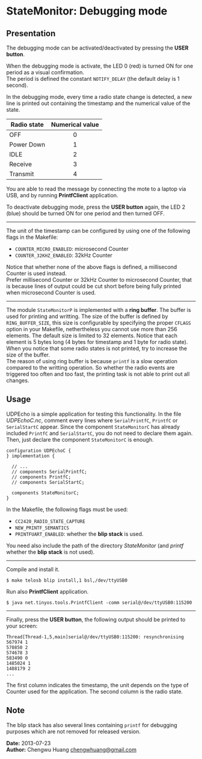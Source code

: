 # StateMonitor: Debugging mode

## Presentation

The debugging mode can be activated/deactivated by pressing the **USER button**.

When the debugging mode is activate, the LED 0 (red) is turned ON for one period
as a visual confirmation.    
The period is defined the constant `NOTIFY_DELAY`
(the default delay is 1 second).

In the debugging mode, every time a radio state change is detected, a new line
is printed out containing the timestamp and the numerical value of the state.

| Radio state | Numerical value |
|-------------|:---------------:|
| OFF         | 0               |
| Power Down  | 1               |
| IDLE        | 2               |
| Receive     | 3               |
| Transmit    | 4               |

You are able to read the message by connecting the mote to a laptop via USB,
and by running **PrintfClient** application.

To deactivate debugging mode, press the **USER button** again, the LED 2 (blue)
should be turned ON for one period and then turned OFF.

--------------------------------------------------------------------------------

The unit of the timestamp can be configured by using one of the following flags
in the Makefile:
* `COUNTER_MICRO_ENABLED`: microsecond Counter
* `COUNTER_32KHZ_ENABLED`: 32kHz Counter

Notice that whether none of the above flags is defined, a millisecond Counter
is used instead.    
Prefer millisecond Counter or 32kHz Counter to microsecond Counter, that is
because lines of output could be cut short before being fully printed when
microsecond Counter is used.

--------------------------------------------------------------------------------

The module `StateMonitorP` is implemented with a **ring buffer**. The buffer is
used for printing and writting. The size of the buffer is defined by
`RING_BUFFER_SIZE`, this size is configurable by specifying the proper `CFLAGS`
option in your Makefile, nethertheless you cannot use more than 256 elements.
The default size is limited to 32 elements.
Notice that each element is 5 bytes long (4 bytes for timestamp and 1 byte
for radio state). When you notice that some radio states is not printed, try to
increase the size of the buffer.    
The reason of using ring buffer is because `printf` is a slow operation
compared to the writting operation. So whether the radio events are triggered
too often and too fast, the printing task is not able to print out all changes.


## Usage

UDPEcho is a simple application for testing this functionality.
In the file *UDPEchoC.nc*, comment every lines where `SerialPrintfC`,
`PrintfC` or `SerialStartC` appear.
Since the component `StateMonitorC` has already included `PrintfC` and
`SerialStartC`, you do not need to declare them again.    
Then, just declare the component `StateMonitorC` is enough.

```
configuration UDPEchoC {
} implementation {

  // ...
  // components SerialPrintfC;
  // components PrintfC;
  // components SerialStartC;

  components StateMonitorC;
}
```

In the Makefile, the following flags must be used:
* `CC2420_RADIO_STATE_CAPTURE`
* `NEW_PRINTF_SEMANTICS`
* `PRINTFUART_ENABLED`: whether the **blip stack** is used.

You need also include the path of the directory *StateMonitor* (and *printf*
whether the **blip stack** is not used).

--------------------------------------------------------------------------------

Compile and install it.

```
$ make telosb blip install,1 bsl,/dev/ttyUSB0
```

Run also **PrintfClient** application.

```
$ java net.tinyos.tools.PrintfClient -comm serial@/dev/ttyUSB0:115200
```

--------------------------------------------------------------------------------

Finally, press the **USER button**, the following output should be printed to
your screen:

```
Thread[Thread-1,5,main]serial@/dev/ttyUSB0:115200: resynchronising
567974 1
570850 2
574678 3
583490 0
1485024 1
1488179 2
...
```
The first column indicates the timestamp, the unit depends on the type of
Counter used for the application. The second column is the radio state.

## Note
The blip stack has also several lines containing `printf` for debugging
purposes which are not removed for released version.

**Date:** 2013-07-23    
**Author:** Chengwu Huang <chengwhuang@gmail.com>    

